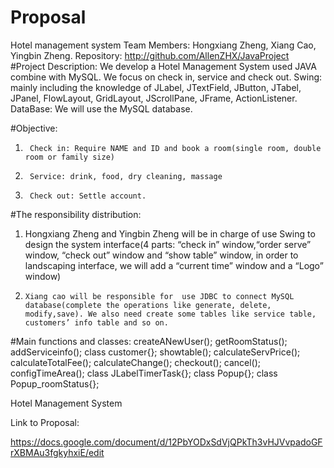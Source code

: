 # Proposal 
Hotel management system
Team Members: Hongxiang Zheng, Xiang Cao, Yingbin Zheng.
Repository: http://github.com/AllenZHX/JavaProject
#Project Description:
We develop a Hotel Management System used JAVA combine with MySQL. We focus on check in, service and check out.
Swing:  mainly including the knowledge of JLabel, JTextField, JButton, JTabel, JPanel, FlowLayout, GridLayout, JScrollPane, JFrame, ActionListener. 
DataBase: We will use the MySQL database.

#Objective:
1.      Check in: Require NAME and ID and book a room(single room, double room or family size)
2.      Service: drink, food, dry cleaning, massage
3.      Check out: Settle account.

#The responsibility distribution:
1.    Hongxiang Zheng and Yingbin Zheng will be in charge of  use Swing to design the system interface(4 parts: “check in” window,“order serve” window, “check out” window and “show table” window, in order to  landscaping interface, we will add a “current time” window and a “Logo” window)
2.     Xiang cao will be responsible for  use JDBC to connect MySQL database(complete the operations like generate, delete, modify,save). We also need create some tables like service table, customers’ info table and so on.
 
#Main functions and classes:
createANewUser();
getRoomStatus();
addServiceinfo();
class customer{};
showtable();
calculateServPrice();
calculateTotalFee();
calculateChange();
checkout();
cancel();
configTimeArea();
class JLabelTimerTask{};
class Popup{};
class Popup_roomStatus{};




Hotel Management System

Link to Proposal:

https://docs.google.com/document/d/12PbYODxSdVjQPkTh3vHJVvpadoGFrXBMAu3fgkyhxiE/edit
